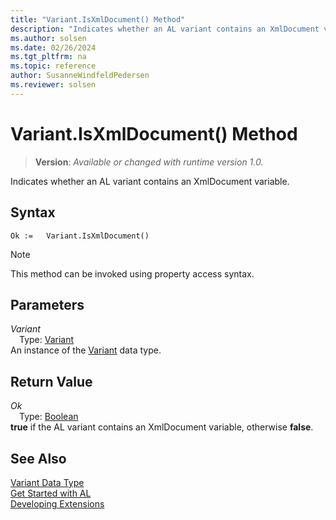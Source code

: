```yaml
---
title: "Variant.IsXmlDocument() Method"
description: "Indicates whether an AL variant contains an XmlDocument variable."
ms.author: solsen
ms.date: 02/26/2024
ms.tgt_pltfrm: na
ms.topic: reference
author: SusanneWindfeldPedersen
ms.reviewer: solsen
---
```

[//]: # (START>DO_NOT_EDIT)
[//]: # (IMPORTANT:Do not edit any of the content between here and the END>DO_NOT_EDIT.)
[//]: # (Any modifications should be made in the .xml files in the ModernDev repo.)
# Variant.IsXmlDocument() Method
> **Version**: _Available or changed with runtime version 1.0._

Indicates whether an AL variant contains an XmlDocument variable.


## Syntax
```AL
Ok :=   Variant.IsXmlDocument()
```
> [!NOTE]
> This method can be invoked using property access syntax.
## Parameters
*Variant*  
&emsp;Type: [Variant](variant-data-type.md)  
An instance of the [Variant](variant-data-type.md) data type.  

## Return Value
*Ok*  
&emsp;Type: [Boolean](../boolean/boolean-data-type.md)  
**true** if the AL variant contains an XmlDocument variable, otherwise **false**.


[//]: # (IMPORTANT: END>DO_NOT_EDIT)
## See Also
[Variant Data Type](variant-data-type.md)  
[Get Started with AL](../../devenv-get-started.md)  
[Developing Extensions](../../devenv-dev-overview.md)